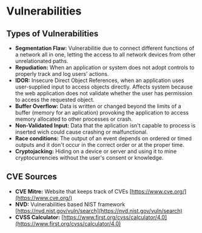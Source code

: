 # Vulnerabilities

## Types of Vulnerabilities

* **Segmentation Flaw:** Vulnerabilitie due to connect different functions of a network all in one, letting the access to all network devices from other unrelationated paths.
* **Repudiation:** When an application or system does not adopt controls to properly track and log users' actions.
* **IDOR:** Insecure Direct Object References, when an application uses user-supplied input to access objects directly. Affects system because the web application does not validate whether the user has permission to access the requested object.
* **Buffer Overflow:** Data is written or changed beyond the limits of a buffer (memory for an aplication) provoking the application to access memory allocated to other processes or crash.
* **Non-Validated Input:** Data that the aplication isn't capable to process is inserted wich could cause crashing or malfunctional.
* **Race  conditions:** The output of an event depends on ordered or timed outputs and it don't occur in the correct order or at the proper time.
* **Cryptojacking:** Hiding on a device or server and using it to mine cryptocurrencies without the user's consent or knowledge.



## CVE Sources

* **CVE Mitre:** Website that keeps track of CVEs [https://www.cve.org/](https://www.cve.org/)
* **NVD:** Vulnerabilities based  NIST framework [https://nvd.nist.gov/vuln/search](https://nvd.nist.gov/vuln/search)
* **CVSS Calculator:** [https://www.first.org/cvss/calculator/4.0](https://www.first.org/cvss/calculator/4.0)
